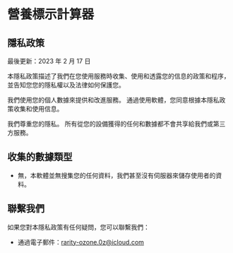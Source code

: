 # 營養標示計算器

## 隱私政策

最後更新：2023 年 2 月 17 日

本隱私政策描述了我們在您使用服務時收集、使用和透露您的信息的政策和程序，並告知您您的隱私權以及法律如何保護您。

我們使用您的個人數據來提供和改進服務。 通過使用軟體，您同意根據本隱私政策收集和使用信息。 

我們尊重您的隱私。 所有從您的設備獲得的任何和數據都不會共享給我們或第三方服務。

## 收集的數據類型

- 無，本軟體並無搜集您的任何資料，我們甚至沒有伺服器來儲存使用者的資料。

## 聯繫我們

如果您對本隱私政策有任何疑問，您可以聯繫我們：

- 通過電子郵件：rarity-ozone.0z@icloud.com
